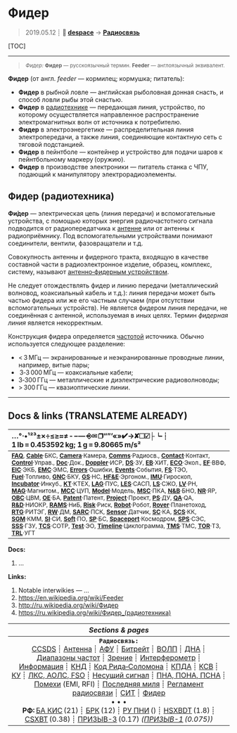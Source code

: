 # Фидер
> 2019.05.12 ┊ **🚀 [despace](index.md)** → **[Радиосвязь](comms.md)**

[TOC]

---

> <small>*Фидер:* **Фидер** — русскоязычный термин. **Feeder** — англоязычный эквивалент.</small>

**Фидер** (от англ. *feeder* — кормилец; кормушка; питатель):

   - **Фидер** в рыбной ловле — английская рыболовная донная снасть, и способ ловли рыбы этой снастью.
   - **Фидер** в [радиотехнике](comms.md) — передающая линия, устройство, по которому осуществляется направленное распространение электромагнитных волн от источника к потребителю.
   - **Фидер** в электроэнергетике — распределительная линия электропередачи, а также линия, соединяющие контактную сеть с тяговой подстанцией.
   - **Фидер** в пейнтболе — контейнер и устройство для подачи шаров к пейнтбольному маркеру (оружию).
   - **Фидер** в производстве электроники — питатель станка с ЧПУ, подающий к манипулятору электрорадиоэлементы.


## Фидер (радиотехника)
**Фи́дер** — электрическая цепь (линия передачи) и вспомогательные устройства, с помощью которых энергия радиочастотного сигнала подводится от радиопередатчика к [антенне](antenna.md) или от антенны к радиоприёмнику. Под вспомогательными устройствами понимают соединители, вентили, фазовращатели и т.д.

Совокупность антенны и фидерного тракта, входящую в качестве составной части в радиоэлектронное изделие, образец, комплекс, систему, называют [антенно‑фидерным устройством](afdev.md).

Не следует отождествлять фидер и линию передачи (металлический волновод, коаксиальный кабель и т.д.): линия передачи может быть частью фидера или же его частным случаем (при отсутствии вспомогательных устройств). Не является фидером линия передачи, не соединённая с антенной, используемая в иных целях. Термин *фидерная линия* является некорректным.

Конструкция фидера определяется [частотой](rf.md) источника. Обычно используется следующее разделение:

   - \< 3 МГц — экранированные и неэкранированные проводные линии, например, витые пары;
   -  3‑3 000 МГц — коаксиальные кабели;
   - 3‑300 ГГц — металлические и диэлектрические радиоволноводы;
   - \> 300 ГГц — квазиоптические линии.



<p style="page-break-after:always"> </p>

---

## Docs & links (TRANSLATEME ALREADY)
|…°·•¹²³±×÷≤≥≈≠ ‑ −— ⎆✉ ❐“”’«»✔→✘☐☑├┕┆ 1 lb = 0.453592 kg; 1 g = 9.80665 m/s²|
|:--|
|<small>**[FAQ](faq.md)**, **[Cable](cable.md)**·БКС, **[Camera](camera.md)**·Камера, **[Comms](comms.md)**·Радиосв., **[Contact](contact.md)**·Контакт, **[Control](control.md)**·Управ., **[Doc](doc.md)**·Док., **[Doppler](doppler.md)**·ИСР, **[DS](ds.md)**·ЗУ, **[EB](eb.md)**·ХИТ, **[ECO](ecology.md)**·Экол., **[EF](ef.md)**·ВВФ, **[ElC](elc.md)**·ЭКБ, **[EMC](emc.md)**·ЭМС, **[Errors](error.md)**·Ошибки, **[Events](event.md)**·События, **[FS](fs.md)**·ТЭО, **[Fuel](fuel.md)**·Топливо, **[GNC](gnc.md)**·БКУ, **[GS](scs.md)**·НС, **[HF&E](hfe.md)**·Эргоном., **[IMU](imu.md)**·Гироскоп, **[Incubator](incubator.md)**·Инкуб., **[KT](kt.md)**·КТЕХ, **[LAG](lag.md)**·ПУC, **[LES](les.md)**·САСП, **[LS](ls.md)**·СЖО, **[LV](lv.md)**·РН, **[MAG](mag.md)**·Магнитом., **[MCC](mcc.md)**·ЦУП, **[Model](model.md)**·Модель, **[MSC](sc.md)**·ПКА, **[N&B](nnb.md)**·БНО, **[NR](nr.md)**·ЯР, **[OBC](obc.md)**·ЦВМ, **[OE](oe.md)**·БА, **[Patent](патент.md)**·Патент, **[Project](project.md)**·Проект, **[PS](ps.md)**·ДУ, **[QA](quality.md)**·QA, **[R&D](rnd.md)**·НИОКР, **[RAMS](rams.md)**·НиБ, **[Risk](risk.md)**·Риск, **[Robot](robotics.md)**·Робот, **[Rover](rover.md)**·Планетоход, **[RTG](rtg.md)**·РИТЭГ, **[RW](rw.md)**·ДМ, **[SARC](sarc.md)**·ПСК, **[Sensor](sensor.md)**·Датчик, **[SC](sc.md)**·КА, **[SCS](scs.md)**·КК, **[SGM](sgm.md)**·КММ, **[SI](si.md)**·СИ, **[Soft](soft.md)**·ПО, **[SP](sp.md)**·БС, **[Spaceport](spaceport.md)**·Космодром, **[SPS](sps.md)**·СЭС, **[SSS](sss.md)**·ГЗУ, **[TCS](tcs.md)**·СОТР, **[Test](test.md)**·ЭО, **[Timeline](timeline.md)**·Циклограмма, **[TMS](tms.md)**·ТМС, **[TOR](tor.md)**·ТЗ, **[TRL](trl.md)**·УГТ</small>|

**Docs:**

   1. …

**Links:**

   1. Notable interwikies — …
   1. <https://en.wikipedia.org/wiki/Feeder>
   1. <http://ru.wikipedia.org/wiki/Фидер>
   1. <https://ru.wikipedia.org/wiki/Фидер_(радиотехника)>

|*Sections & pages*|
|:--:|
|**`Радиосвязь:`**<br> [CCSDS](ccsds.md) ┊ [Антенна](antenna.md) ┊ [АФУ](afdev.md) ┊ [Битрейт](bitrate.md) ┊ [ВОЛП](ofts.md) ┊ [ДНА](дна.md) ┊ [Диапазоны частот](rf.md) ┊ [Зрение](view.md) ┊ [Интерферометр](interferometer.md) ┊ [Информация](info.md) ┊ [КНД](directivity.md) ┊ [Код Рида‑Соломона](rsco.md) ┊ [КПДА](antenna_ap.md) ┊ [КСВ](swr.md) ┊ [КУ](ку.md) ┊ [ЛКС, АОЛС, FSO](fso.md) ┊ [Несущий сигнал](carrwave.md) ┊ [ПНА, ПОНА, ПСНА](aiad.md) ┊ [Помехи](emi.md) (EMI, RFI) ┊ [Последняя миля](last_mile.md) ┊ [Регламент радиосвязи](rr.md) ┊ [СИТ](etedp.md) ┊ [Фидер](feeder.md) <br>• • •<br> **РФ:** [БА КИС](ба_кис.md) (21) ┊ [БРК](brk_lav.md) (12) ┊ [РУ ПНИ](ру_пни.md) () ┊ [HSXBDT](hsxbdt.md) (1.8) ┊ [CSXBT](csxbt.md) (0.38) ┊ [ПРИЗЫВ-3](prizyv_3.md) (0.17) *([ПРИЗЫВ-1](prizyv_1.md) (0.075))*|

